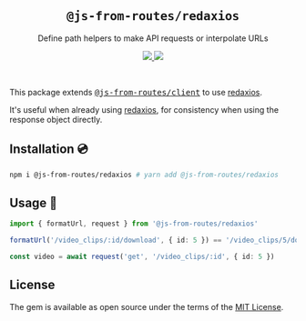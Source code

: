 <h2 align='center'><samp>@js-from-routes/redaxios</samp></h2>

<p align='center'>Define path helpers to make API requests or interpolate URLs</p>

<p align='center'>
  <a href='https://www.npmjs.com/package/@js-from-routes/redaxios'>
    <img src='https://img.shields.io/npm/v/@js-from-routes/redaxios?color=222&style=flat-square'>
  </a>
  <a href='https://github.com/ElMassimo/js_from_routes/blob/main/LICENSE.txt'>
    <img src='https://img.shields.io/badge/license-MIT-blue.svg'>
  </a>
</p>

<br>

[client]: https://github.com/ElMassimo/js_from_routes/tree/main/packages/client
[js_from_routes]: https://github.com/ElMassimo/js_from_routes
[redaxios]: https://github.com/developit/redaxios

This package extends <kbd>[@js-from-routes/client][client]</kbd> to use [redaxios].

It's useful when already using [redaxios], for consistency when using the response object directly.

## Installation 💿

```bash
npm i @js-from-routes/redaxios # yarn add @js-from-routes/redaxios
```

## Usage 🚀

```ts
import { formatUrl, request } from '@js-from-routes/redaxios'

formatUrl('/video_clips/:id/download', { id: 5 }) == '/video_clips/5/download'

const video = await request('get', '/video_clips/:id', { id: 5 })
```

## License

The gem is available as open source under the terms of the [MIT License](https://opensource.org/licenses/MIT).

